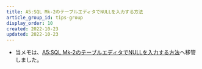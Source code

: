 ```yaml
---
title: A5:SQL Mk-2のテーブルエディタでNULLを入力する方法
article_group_id: tips-group
display_order: 10
created: 2022-10-23
updated: 2022-10-23
---
```

- 当メモは、[A5:SQL Mk-2のテーブルエディタでNULLを入力する方法](https://thinktwice.tech/it/a5m2/how_to_enter_null_in_the_table_editor/)へ移管しました。